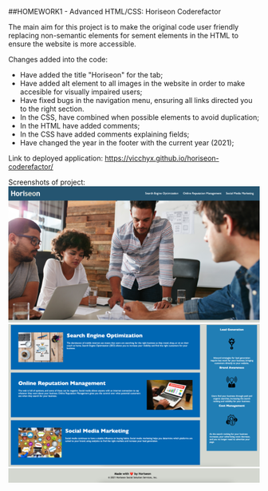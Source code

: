 ##HOMEWORK1 - Advanced HTML/CSS: Horiseon Coderefactor

The main aim for this project is to make the original code user friendly replacing non-semantic elements for sement elements in the HTML to ensure the website is more accessible. 

Changes added into the code:
- Have added the title "Horiseon" for the tab;
- Have added alt element to all images in the website in order to make accesible for visually impaired users;
- Have fixed bugs in the navigation menu, ensuring all links directed you to the right section.
- In the CSS, have combined when possible elements to avoid duplication;
- In the HTML have added comments;
- In the CSS have added comments explaining fields;
- Have changed the year in the footer with the current year (2021); 

Link to deployed application: https://vicchyx.github.io/horiseon-coderefactor/

Screenshots of project: 
![Screenshot1](./assets/images/screenshot1.png)
![Screenshot1](./assets/images/screenshot2.png)
![Screenshot1](./assets/images/screenshot3.png)